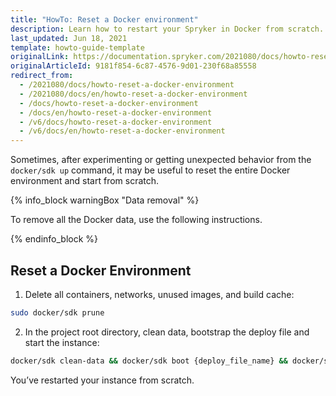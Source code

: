 ```yaml
---
title: "HowTo: Reset a Docker environment"
description: Learn how to restart your Spryker in Docker from scratch.
last_updated: Jun 18, 2021
template: howto-guide-template
originalLink: https://documentation.spryker.com/2021080/docs/howto-reset-a-docker-environment
originalArticleId: 9181f854-6c87-4576-9d01-230f68a85558
redirect_from:
  - /2021080/docs/howto-reset-a-docker-environment
  - /2021080/docs/en/howto-reset-a-docker-environment
  - /docs/howto-reset-a-docker-environment
  - /docs/en/howto-reset-a-docker-environment
  - /v6/docs/howto-reset-a-docker-environment
  - /v6/docs/en/howto-reset-a-docker-environment
---
```


Sometimes, after experimenting or getting unexpected behavior from the `docker/sdk up` command, it may be useful to reset the entire Docker environment and start from scratch.

{% info_block warningBox "Data removal" %}

To remove all the Docker data, use the following instructions.

{% endinfo_block %}

## Reset a Docker Environment

1. Delete all containers, networks, unused images, and build cache:

```bash
sudo docker/sdk prune
```

2. In the project root directory, clean data, bootstrap the deploy file and start the instance:

```bash
docker/sdk clean-data && docker/sdk boot {deploy_file_name} && docker/sdk up
```

You’ve restarted your instance from scratch.
